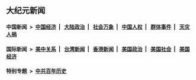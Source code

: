 ## 大纪元新闻

#### 中国新闻 &nbsp;>&nbsp; [中国经济](indexes/ncid283/README.md?11020445) &nbsp;| &nbsp; [大陆政治](indexes/ncid277/README.md?11020445) &nbsp;| &nbsp; [社会万象](indexes/ncid282/README.md?11020445) &nbsp;| &nbsp; [中国人权](indexes/ncid278/README.md?11020445) &nbsp;| &nbsp; [群体事件](indexes/ncid279/README.md?11020445) &nbsp;| &nbsp; [天灾人祸](indexes/ncid280/README.md?11020445)

#### 国际新闻 &nbsp;>&nbsp; [美中关系](indexes/nf1412576/README.md?11020445) &nbsp;| &nbsp; [台湾新闻](indexes/ncid1349361/README.md?11020445) &nbsp;| &nbsp; [香港新闻](indexes/ncid1349362/README.md?11020445) &nbsp;| &nbsp; [美国政治](indexes/ncid1078159/README.md?11020445) &nbsp;| &nbsp; [美国社会](indexes/ncid1078160/README.md?11020445) &nbsp;| &nbsp; [美国经济](indexes/ncid1078158/README.md?11020445)

#### 特别专题 &nbsp;>&nbsp; [中共百年历史](https://github.com/epoch-news/epoch-special/blob/master/README.md?11020445)  
